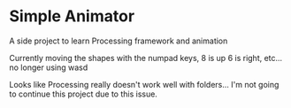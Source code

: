 # Simple Animator

A side project to learn Processing framework and animation

Currently moving the shapes with the numpad keys, 8 is up 6 is right, etc... no longer using wasd

Looks like Processing really doesn't work well with folders... I'm not going to continue this project due to this issue.
